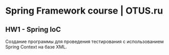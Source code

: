 # Spring Framework course | OTUS.ru

## HW1 - Spring IoC
Создание программы для проведения тестирования с использованием
Spring Context на базе XML.